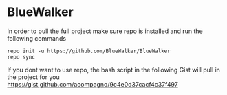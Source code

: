 BlueWalker
===
In order to pull the full project make sure repo is installed and run the following commands
```
repo init -u https://github.com/BlueWalker/BlueWalker
repo sync
```

If you dont want to use repo, the bash script in the following Gist will pull in the project for you
https://gist.github.com/acompagno/9c4e0d37cacf4c37f497
